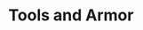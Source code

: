 ---
title: Tools and Armor
nav_order: 20
has_children: false
parent: Items
nav_exclude: true # TODO: tools and armor
---